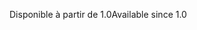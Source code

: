 <span data-ttu-id="6f94f-101">Disponible à partir de 1.0</span><span class="sxs-lookup"><span data-stu-id="6f94f-101">Available since 1.0</span></span>